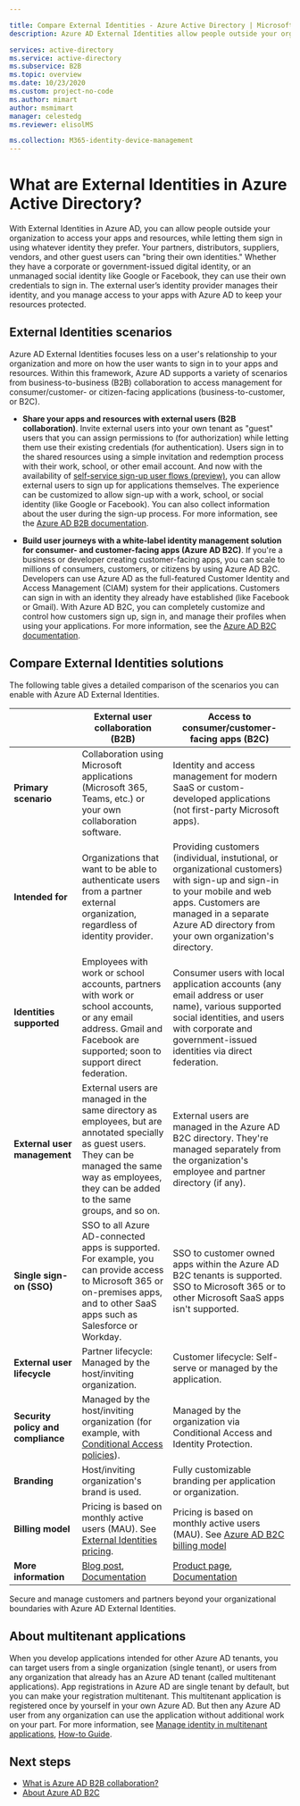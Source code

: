 ```yaml
---

title: Compare External Identities - Azure Active Directory | Microsoft Docs
description: Azure AD External Identities allow people outside your organization to access your apps and resources using their own identity. Compare solutions for External Identities, including Azure Active Directory B2B collaboration and Azure AD B2C.

services: active-directory
ms.service: active-directory
ms.subservice: B2B
ms.topic: overview
ms.date: 10/23/2020
ms.custom: project-no-code
ms.author: mimart
author: msmimart
manager: celestedg
ms.reviewer: elisolMS

ms.collection: M365-identity-device-management
---
```


# What are External Identities in Azure Active Directory?

With External Identities in Azure AD, you can allow people outside your organization to access your apps and resources, while letting them sign in using whatever identity they prefer. Your partners, distributors, suppliers, vendors, and other guest users can "bring their own identities." Whether they have a corporate or government-issued digital identity, or an unmanaged social identity like Google or Facebook, they can use their own credentials to sign in. The external user’s identity provider manages their identity, and you manage access to your apps with Azure AD to keep your resources protected.

## External Identities scenarios

Azure AD External Identities focuses less on a user's relationship to your organization and more on how the user wants to sign in to your apps and resources. Within this framework, Azure AD supports a variety of scenarios from business-to-business (B2B) collaboration to access management for consumer/customer- or citizen-facing applications (business-to-customer, or B2C).

- **Share your apps and resources with external users (B2B collaboration)**. Invite external users into your own tenant as "guest" users that you can assign permissions to (for authorization) while letting them use their existing credentials (for authentication). Users sign in to the shared resources using a simple invitation and redemption process with their work, school, or other email account. And now with the availability of [self-service sign-up user flows (preview)](self-service-sign-up-overview.md), you can allow external users to sign up for applications themselves. The experience can be customized to allow sign-up with a work, school, or social identity (like Google or Facebook). You can also collect information about the user during the sign-up process. For more information, see the [Azure AD B2B documentation](index.yml).

- **Build user journeys with a white-label identity management solution for consumer- and customer-facing apps (Azure AD B2C)**. If you're a business or developer creating customer-facing apps, you can scale to millions of consumers, customers, or citizens by using Azure AD B2C. Developers can use Azure AD as the full-featured Customer Identity and Access Management (CIAM) system for their applications. Customers can sign in with an identity they already have established (like Facebook or Gmail). With Azure AD B2C, you can completely customize and control how customers sign up, sign in, and manage their profiles when using your applications. For more information, see the [Azure AD B2C documentation](../../active-directory-b2c/index.yml).

## Compare External Identities solutions

The following table gives a detailed comparison of the scenarios you can enable with Azure AD External Identities.

|   | External user collaboration (B2B) | Access to consumer/customer-facing apps (B2C)  |
| ---- | --- | --- |
| **Primary scenario** | Collaboration using Microsoft applications (Microsoft 365, Teams, etc.) or your own collaboration software.  | Identity and access management for modern SaaS or custom-developed applications (not first-party Microsoft apps).   |
| **Intended for**    | Organizations that want to be able to authenticate users from a partner external organization, regardless of identity provider.    | Providing customers (individual, instutional, or organizational customers) with sign-up and sign-in to your mobile and web apps. Customers are managed in a separate Azure AD directory from your own organization's directory. |
| **Identities supported** | Employees with work or school accounts, partners with work or school accounts, or any email address. Gmail and Facebook are supported; soon to support direct federation.      | Consumer users with local application accounts (any email address or user name), various supported social identities, and users with corporate and government-issued identities via direct federation.       |
| **External user management**   | External users are managed in the same directory as employees, but are annotated specially as guest users. They can be managed the same way as employees, they can be added to the same groups, and so on.    | External users are managed in the Azure AD B2C directory. They're managed separately from the organization's employee and partner directory (if any).  |
| **Single sign-on (SSO)**      | SSO to all Azure AD-connected apps is supported. For example, you can provide access to Microsoft 365 or on-premises apps, and to other SaaS apps such as Salesforce or Workday.    | SSO to customer owned apps within the Azure AD B2C tenants is supported. SSO to Microsoft 365 or to other Microsoft SaaS apps isn't supported.    |
| **External user lifecycle**    | Partner lifecycle: Managed by the host/inviting organization.    | Customer lifecycle: Self-serve or managed by the application.      |
| **Security policy and compliance**        | Managed by the host/inviting organization (for example, with [Conditional Access policies](conditional-access.md)). | Managed by the organization via Conditional Access and Identity Protection.        |
| **Branding**  | Host/inviting organization's brand is used.    | Fully customizable branding per application or organization.   |
|  **Billing model**  |  Pricing is based on monthly active users (MAU). See [External Identities pricing](external-identities-pricing.md).  |  Pricing is based on monthly active users (MAU). See [Azure AD B2C billing model](../../active-directory-b2c/billing.md)  |
| **More information** | [Blog post](https://blogs.technet.microsoft.com/enterprisemobility/2017/02/01/azure-ad-b2b-new-updates-make-cross-business-collab-easy/), [Documentation](what-is-b2b.md)                   | [Product page](https://azure.microsoft.com/services/active-directory-b2c/), [Documentation](../../active-directory-b2c/index.yml)       |

Secure and manage customers and partners beyond your organizational boundaries with Azure AD External Identities.

## About multitenant applications

When you develop applications intended for other Azure AD tenants, you can target users from a single organization (single tenant), or users from any organization that already has an Azure AD tenant (called multitenant applications). App registrations in Azure AD are single tenant by default, but you can make your registration multitenant. This multitenant application is registered once by yourself in your own Azure AD. But then any Azure AD user from any organization can use the application without additional work on your part. For more information, see [Manage identity in multitenant applications](https://docs.microsoft.com/azure/architecture/multitenant-identity/), [How-to Guide](../develop/howto-convert-app-to-be-multi-tenant.md).

## Next steps

- [What is Azure AD B2B collaboration?](what-is-b2b.md)
- [About Azure AD B2C](../../active-directory-b2c/overview.md)
